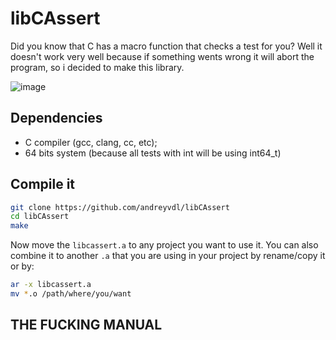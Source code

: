 # libCAssert

Did you know that C has a macro function that checks a test for you? Well it doesn't work very well because if something wents wrong it will abort the program, so i decided to make this library.

![image](https://github.com/andreyvdl/libCAssert/assets/81233149/56e83831-e4de-4d85-ab8f-1a3b8816f996)

## Dependencies

* C compiler (gcc, clang, cc, etc);
* 64 bits system (because all tests with int will be using int64_t)

## Compile it

```sh
git clone https://github.com/andreyvdl/libCAssert
cd libCAssert
make
```

Now move the `libcassert.a` to any project you want to use it.
You can also combine it to another `.a` that you are using in your project by rename/copy it or by:

```sh
ar -x libcassert.a
mv *.o /path/where/you/want
```

## THE FUCKING MANUAL


